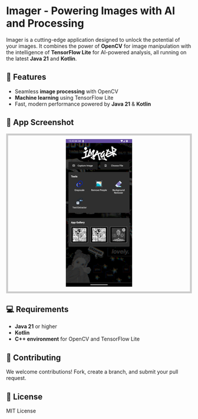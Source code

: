 # Imager - Powering Images with AI and Processing

Imager is a cutting-edge application designed to unlock the potential of your images. It combines the power of **OpenCV** for image manipulation with the intelligence of **TensorFlow Lite** for AI-powered analysis, all running on the latest **Java 21** and **Kotlin**.

## 🚀 Features
- Seamless **image processing** with OpenCV
- **Machine learning** using TensorFlow Lite
- Fast, modern performance powered by **Java 21** & **Kotlin**

## 📸 App Screenshot
<div style="max-width: 600px; max-height: 800px; border: 5px solid #ccc; padding: 10px; margin: 10px 0; overflow: hidden;">
  <img src="https://github.com/debarunlahiri/Imager/blob/master/screenshots/Screenshot_1734196327.png" alt="App Screenshot" style="width: 100%; height: 400px; object-fit: contain;">
</div>

## 💻 Requirements
- **Java 21** or higher
- **Kotlin**
- **C++ environment** for OpenCV and TensorFlow Lite

## 🤝 Contributing
We welcome contributions! Fork, create a branch, and submit your pull request.

## 📄 License
MIT License
